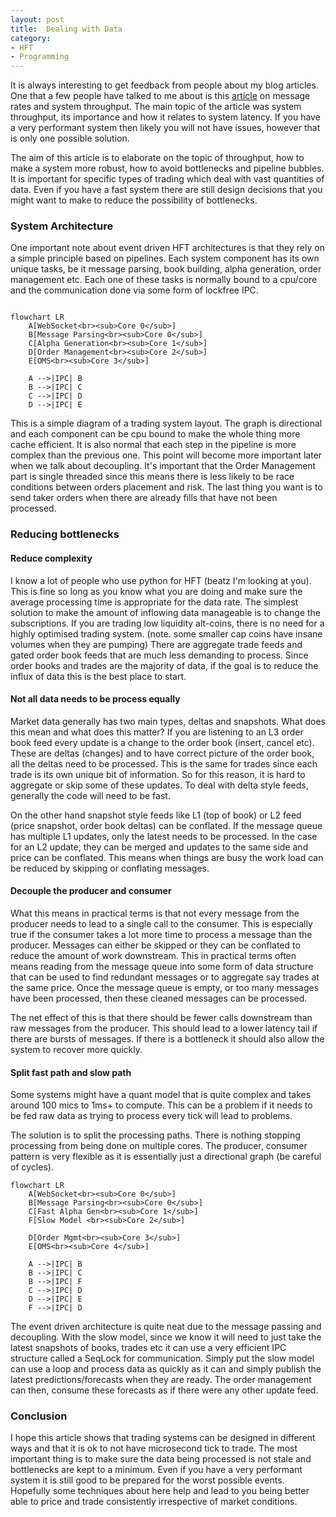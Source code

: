 ```yaml
---
layout: post
title:  Dealing with Data
category:
- HFT
- Programming
---
```


It is always interesting to get feedback from people about my blog articles.
One that a few people have talked to me about is this
[article](https://markrbest.github.io/message-arrival-rates-and-latency/)
on message rates and system throughput.
The main topic of the article was system throughput, its importance and how it relates to system latency.
If you have a very performant system then likely you will not have issues, however that is only one possible solution.

The aim of this article is to elaborate on the topic of throughput, how to make a system more robust, how to avoid bottlenecks and pipeline bubbles.
It is important for specific types of trading which deal with vast quantities of data.
Even if you have a fast system there are still design decisions that you might want to make to reduce the possibility of bottlenecks.

### System Architecture

One important note about event driven HFT architectures is that they rely on a simple principle based on pipelines.
Each system component has its own unique tasks, be it message parsing, book building, alpha generation, order management etc.
Each one of these tasks is normally bound to a cpu/core and the communication done via some form of lockfree IPC.

```mermaid

flowchart LR
    A[WebSocket<br><sub>Core 0</sub>]
    B[Message Parsing<br><sub>Core 0</sub>]
    C[Alpha Generation<br><sub>Core 1</sub>]
    D[Order Management<br><sub>Core 2</sub>]
    E[OMS<br><sub>Core 3</sub>]

    A -->|IPC| B
    B -->|IPC| C
    C -->|IPC| D
    D -->|IPC| E
```

This is a simple diagram of a trading system layout.
The graph is directional and each component can be cpu bound to make the whole thing more cache efficient.
It is also normal that each step in the pipeline is more complex than the previous one.
This point will become more important later when we talk about decoupling.
It's important that the Order Management part is single threaded since this means there is less likely to be race conditions between orders placement and risk.
The last thing you want is to send taker orders when there are already fills that have not been processed.

### Reducing bottlenecks

#### Reduce complexity

I know a lot of people who use python for HFT (beatz I'm looking at you).
This is fine so long as you know what you are doing and make sure the average processing time is appropriate for the data rate.
The simplest solution to make the amount of inflowing data manageable is to change the subscriptions.
If you are trading low liquidity alt-coins, there is no need for a highly optimised trading system.
(note. some smaller cap coins have insane volumes when they are pumping)
There are aggregate trade feeds and gated order book feeds that are much less demanding to process.
Since order books and trades are the majority of data, if the goal is to reduce the influx of data this is the best place to start.

#### Not all data needs to be process equally

Market data generally has two main types, deltas and snapshots. What does this mean and what does this matter?
If you are listening to an L3 order book feed every update is a change to the order book (insert, cancel etc).
These are deltas (changes) and to have correct picture of the order book, all the deltas need to be processed.
This is the same for trades since each trade is its own unique bit of information.
So for this reason, it is hard to aggregate or skip some of these updates. To deal with delta style feeds, generally the code will need to be fast.

On the other hand snapshot style feeds like L1 (top of book) or L2 feed (price snapshot, order book deltas) can be conflated.
If the message queue has multiple L1 updates, only the latest needs to be processed.
In the case for an L2 update, they can be merged and updates to the same side and price can be conflated.
This means when things are busy the work load can be reduced by skipping or conflating messages.

#### Decouple the producer and consumer

What this means in practical terms is that not every message from the producer needs to lead to a single call to the consumer.
This is especially true if the consumer takes a lot more time to process a message than the producer.
Messages can either be skipped or they can be conflated to reduce the amount of work downstream.
This in practical terms often means reading from the message queue into some form of data structure that can be used to find redundant messages or
to aggregate say trades at the same price.
Once the message queue is empty, or too many messages have been processed, then these cleaned messages can be processed.

The net effect of this is that there should be fewer calls downstream than raw messages from the producer.
This should lead to a lower latency tail if there are bursts of messages.
If there is a bottleneck it should also allow the system to recover more quickly.

#### Split fast path and slow path

Some systems might have a quant model that is quite complex and takes around 100 mics to 1ms+ to compute.
This can be a problem if it needs to be fed raw data as trying to process every tick will lead to problems.

The solution is to split the processing paths.
There is nothing stopping processing from being done on multiple cores.
The producer, consumer pattern is very flexible as it is essentially just a directional graph (be careful of cycles).

```mermaid
flowchart LR
    A[WebSocket<br><sub>Core 0</sub>]
    B[Message Parsing<br><sub>Core 0</sub>]
    C[Fast Alpha Gen<br><sub>Core 1</sub>]
    F[Slow Model <br><sub>Core 2</sub>]

    D[Order Mgmt<br><sub>Core 3</sub>]
    E[OMS<br><sub>Core 4</sub>]

    A -->|IPC| B
    B -->|IPC| C
    B -->|IPC| F
    C -->|IPC| D
    D -->|IPC| E
    F -->|IPC| D
```

The event driven architecture is quite neat due to the message passing and decoupling.
With the slow model, since we know it will need to just take the latest snapshots of books, trades etc it can use a very efficient IPC structure called a SeqLock for communication.
Simply put the slow model can use a loop and process data as quickly as it can and simply publish the latest predictions/forecasts when they are ready.
The order management can then, consume these forecasts as if there were any other update feed.


### Conclusion

I hope this article shows that trading systems can be designed in different ways and that it is ok to not have microsecond tick to trade.
The most important thing is to make sure the data being processed is not stale and bottlenecks are kept to a minimum.
Even if you have a very performant system it is still good to be prepared for the worst possible events.
Hopefully some techniques about here help and lead to you being better able to price and trade consistently irrespective of market conditions.